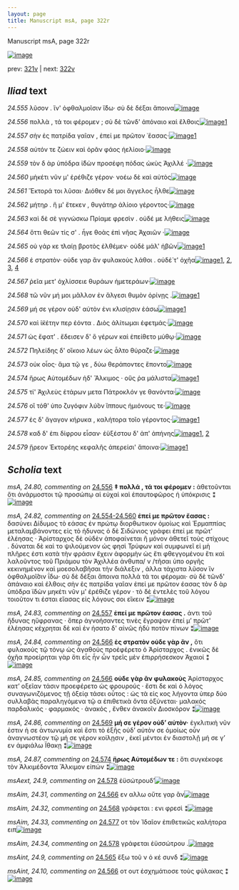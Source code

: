 ```yaml
---
layout: page
title: Manuscript msA, page 322r
---
```


Manuscript msA, page 322r

[![image](http://www.homermultitext.org/iipsrv?OBJ=IIP,1.0&FIF=/project/homer/pyramidal/deepzoom/hmt/vaimg/2017a/VA322RN_0492.tif&WID=100&CVT=JPEG)](http://www.homermultitext.org/ict2/?urn=urn:cite2:hmt:vaimg.2017a:VA322RN_0492)

prev:  [321v](../321v/) | next:  [322v](../322v/)

## *Iliad* text

*24.555* <a id="24.555"/> λῦσον . ἵν' ὀφθαλμοῖσιν ἴ̈δω· σὺ δὲ δέξαι ἄποινα[![image](http://www.homermultitext.org/iipsrv?OBJ=IIP,1.0&FIF=/project/homer/pyramidal/deepzoom/hmt/vaimg/2017a/VA322RN_0492.tif&RGN=0.174,0.1974,0.409,0.0263&WID=1000&CVT=JPEG)](http://www.homermultitext.org/ict2/?urn=urn:cite2:hmt:vaimg.2017a:VA322RN_0492@0.174,0.1974,0.409,0.0263)

*24.556* <a id="24.556"/> πολλὰ , τά τοι φέρομεν ; σὺ δὲ τῶνδ' ἀπόναιο καὶ ἔλθοις[![image](http://www.homermultitext.org/iipsrv?OBJ=IIP,1.0&FIF=/project/homer/pyramidal/deepzoom/hmt/vaimg/2017a/VA322RN_0492.tif&RGN=0.167,0.2185,0.431,0.0293&WID=1000&CVT=JPEG)](http://www.homermultitext.org/ict2/?urn=urn:cite2:hmt:vaimg.2017a:VA322RN_0492@0.167,0.2185,0.431,0.0293)[1](#msA_24.80)

*24.557* <a id="24.557"/> σὴν ἐς πατρίδα γαῖαν , ἐπεί με πρῶτον ᾿ἕασας·[![image](http://www.homermultitext.org/iipsrv?OBJ=IIP,1.0&FIF=/project/homer/pyramidal/deepzoom/hmt/vaimg/2017a/VA322RN_0492.tif&RGN=0.167,0.241,0.431,0.0293&WID=1000&CVT=JPEG)](http://www.homermultitext.org/ict2/?urn=urn:cite2:hmt:vaimg.2017a:VA322RN_0492@0.167,0.241,0.431,0.0293)[1](#msA_24.83)

*24.558* <a id="24.558"/> αὐτόν τε ζώειν καὶ ὁρᾶν φάος ἠελίοιο·[![image](http://www.homermultitext.org/iipsrv?OBJ=IIP,1.0&FIF=/project/homer/pyramidal/deepzoom/hmt/vaimg/2017a/VA322RN_0492.tif&RGN=0.168,0.2575,0.431,0.0293&WID=1000&CVT=JPEG)](http://www.homermultitext.org/ict2/?urn=urn:cite2:hmt:vaimg.2017a:VA322RN_0492@0.168,0.2575,0.431,0.0293)

*24.559* <a id="24.559"/> τὸν δ ὰρ ὑπόδρα ἰ̈δὼν προσέφη πόδας ὠκὺς Ἀχιλλέ ·[![image](http://www.homermultitext.org/iipsrv?OBJ=IIP,1.0&FIF=/project/homer/pyramidal/deepzoom/hmt/vaimg/2017a/VA322RN_0492.tif&RGN=0.165,0.277,0.455,0.027&WID=1000&CVT=JPEG)](http://www.homermultitext.org/ict2/?urn=urn:cite2:hmt:vaimg.2017a:VA322RN_0492@0.165,0.277,0.455,0.027)

*24.560* <a id="24.560"/> μὴκέτι νῦν μ' ἐρέθιζε γέρον· νοέω δὲ καὶ αὐτὸς[![image](http://www.homermultitext.org/iipsrv?OBJ=IIP,1.0&FIF=/project/homer/pyramidal/deepzoom/hmt/vaimg/2017a/VA322RN_0492.tif&RGN=0.163,0.2965,0.455,0.027&WID=1000&CVT=JPEG)](http://www.homermultitext.org/ict2/?urn=urn:cite2:hmt:vaimg.2017a:VA322RN_0492@0.163,0.2965,0.455,0.027)

*24.561* <a id="24.561"/> Ἕκτορά τοι λῦσαι· Διόθεν δέ μοι ἄγγελος ἦλθε[![image](http://www.homermultitext.org/iipsrv?OBJ=IIP,1.0&FIF=/project/homer/pyramidal/deepzoom/hmt/vaimg/2017a/VA322RN_0492.tif&RGN=0.162,0.3153,0.455,0.027&WID=1000&CVT=JPEG)](http://www.homermultitext.org/ict2/?urn=urn:cite2:hmt:vaimg.2017a:VA322RN_0492@0.162,0.3153,0.455,0.027)

*24.562* <a id="24.562"/> μήτηρ . ἥ μ' ἔτεκεν , θυγάτηρ ἁλίοιο γέροντος·[![image](http://www.homermultitext.org/iipsrv?OBJ=IIP,1.0&FIF=/project/homer/pyramidal/deepzoom/hmt/vaimg/2017a/VA322RN_0492.tif&RGN=0.166,0.3363,0.455,0.027&WID=1000&CVT=JPEG)](http://www.homermultitext.org/ict2/?urn=urn:cite2:hmt:vaimg.2017a:VA322RN_0492@0.166,0.3363,0.455,0.027)

*24.563* <a id="24.563"/> καὶ δὲ σὲ γιγνώσκω Πρίαμε φρεσὶν . οὐδέ με λήθεις[![image](http://www.homermultitext.org/iipsrv?OBJ=IIP,1.0&FIF=/project/homer/pyramidal/deepzoom/hmt/vaimg/2017a/VA322RN_0492.tif&RGN=0.164,0.3544,0.455,0.027&WID=1000&CVT=JPEG)](http://www.homermultitext.org/ict2/?urn=urn:cite2:hmt:vaimg.2017a:VA322RN_0492@0.164,0.3544,0.455,0.027)

*24.564* <a id="24.564"/> ὅττι θεῶν τίς σ' . ἦγε θοὰς ἐπὶ νῆας Ἀχαιῶν ·[![image](http://www.homermultitext.org/iipsrv?OBJ=IIP,1.0&FIF=/project/homer/pyramidal/deepzoom/hmt/vaimg/2017a/VA322RN_0492.tif&RGN=0.162,0.3724,0.455,0.027&WID=1000&CVT=JPEG)](http://www.homermultitext.org/ict2/?urn=urn:cite2:hmt:vaimg.2017a:VA322RN_0492@0.162,0.3724,0.455,0.027)

*24.565* <a id="24.565"/> οὐ γάρ κε τλαίῃ βροτὸς ἐλθέμεν· οὐδὲ μάλ' ἡβῶν[![image](http://www.homermultitext.org/iipsrv?OBJ=IIP,1.0&FIF=/project/homer/pyramidal/deepzoom/hmt/vaimg/2017a/VA322RN_0492.tif&RGN=0.162,0.3904,0.455,0.027&WID=1000&CVT=JPEG)](http://www.homermultitext.org/ict2/?urn=urn:cite2:hmt:vaimg.2017a:VA322RN_0492@0.162,0.3904,0.455,0.027)[1](#msAint_24.9)

*24.566* <a id="24.566"/> ἐ στρατὸν· οὐδε γαρ ἂν φυλακοὺς λάθοι . οὐδέ́ τ' ὀχῆα[![image](http://www.homermultitext.org/iipsrv?OBJ=IIP,1.0&FIF=/project/homer/pyramidal/deepzoom/hmt/vaimg/2017a/VA322RN_0492.tif&RGN=0.171,0.4039,0.424,0.0323&WID=1000&CVT=JPEG)](http://www.homermultitext.org/ict2/?urn=urn:cite2:hmt:vaimg.2017a:VA322RN_0492@0.171,0.4039,0.424,0.0323)[1](#msAim_24.31), [2](#msAint_24.10), [3](#msA_24.84), [4](#msA_24.85)

*24.567* <a id="24.567"/> ῥεῖα μετ' ὀχλίσσειε θυράων ἡμετεράων·[![image](http://www.homermultitext.org/iipsrv?OBJ=IIP,1.0&FIF=/project/homer/pyramidal/deepzoom/hmt/vaimg/2017a/VA322RN_0492.tif&RGN=0.171,0.4302,0.378,0.0255&WID=1000&CVT=JPEG)](http://www.homermultitext.org/ict2/?urn=urn:cite2:hmt:vaimg.2017a:VA322RN_0492@0.171,0.4302,0.378,0.0255)

*24.568* <a id="24.568"/> τῶ νῦν μή μοι μᾶλλον ἐν ἄλγεσι θυμὸν ὀρίνῃς .[![image](http://www.homermultitext.org/iipsrv?OBJ=IIP,1.0&FIF=/project/homer/pyramidal/deepzoom/hmt/vaimg/2017a/VA322RN_0492.tif&RGN=0.171,0.4482,0.411,0.0255&WID=1000&CVT=JPEG)](http://www.homermultitext.org/ict2/?urn=urn:cite2:hmt:vaimg.2017a:VA322RN_0492@0.171,0.4482,0.411,0.0255)[1](#msAim_24.32)

*24.569* <a id="24.569"/> μή σε γέρον οὐδ' αὐτὸν ἐνι κλισίῃσιν ἐάσω[![image](http://www.homermultitext.org/iipsrv?OBJ=IIP,1.0&FIF=/project/homer/pyramidal/deepzoom/hmt/vaimg/2017a/VA322RN_0492.tif&RGN=0.172,0.4655,0.411,0.0255&WID=1000&CVT=JPEG)](http://www.homermultitext.org/ict2/?urn=urn:cite2:hmt:vaimg.2017a:VA322RN_0492@0.172,0.4655,0.411,0.0255)[1](#msA_24.86)

*24.570* <a id="24.570"/> καὶ ἱ̈κέτην περ ἐόντα . Διὸς ἀλίτωμαι ἐφετμάς·[![image](http://www.homermultitext.org/iipsrv?OBJ=IIP,1.0&FIF=/project/homer/pyramidal/deepzoom/hmt/vaimg/2017a/VA322RN_0492.tif&RGN=0.176,0.479,0.41,0.0293&WID=1000&CVT=JPEG)](http://www.homermultitext.org/ict2/?urn=urn:cite2:hmt:vaimg.2017a:VA322RN_0492@0.176,0.479,0.41,0.0293)

*24.571* <a id="24.571"/> ὡς ἔφατ' . ἔδεισεν δ' ὃ γέρων καὶ ἐπείθετο μύθῳ·[![image](http://www.homermultitext.org/iipsrv?OBJ=IIP,1.0&FIF=/project/homer/pyramidal/deepzoom/hmt/vaimg/2017a/VA322RN_0492.tif&RGN=0.154,0.5023,0.43,0.027&WID=1000&CVT=JPEG)](http://www.homermultitext.org/ict2/?urn=urn:cite2:hmt:vaimg.2017a:VA322RN_0492@0.154,0.5023,0.43,0.027)

*24.572* <a id="24.572"/> Πηλείδης δ' οἴκοιο λέων ὡς ἆλτο θύραζε·[![image](http://www.homermultitext.org/iipsrv?OBJ=IIP,1.0&FIF=/project/homer/pyramidal/deepzoom/hmt/vaimg/2017a/VA322RN_0492.tif&RGN=0.161,0.5218,0.43,0.027&WID=1000&CVT=JPEG)](http://www.homermultitext.org/ict2/?urn=urn:cite2:hmt:vaimg.2017a:VA322RN_0492@0.161,0.5218,0.43,0.027)

*24.573* <a id="24.573"/> οὐκ οἶος· ἅμα τῷ γε , δύω θεράποντες ἕποντο[![image](http://www.homermultitext.org/iipsrv?OBJ=IIP,1.0&FIF=/project/homer/pyramidal/deepzoom/hmt/vaimg/2017a/VA322RN_0492.tif&RGN=0.174,0.5383,0.356,0.0293&WID=1000&CVT=JPEG)](http://www.homermultitext.org/ict2/?urn=urn:cite2:hmt:vaimg.2017a:VA322RN_0492@0.174,0.5383,0.356,0.0293)

*24.574* <a id="24.574"/> ἥρως Αὐτομέδων ἠδ' Ἄλκιμος · οὕς ῥα μάλιστα[![image](http://www.homermultitext.org/iipsrv?OBJ=IIP,1.0&FIF=/project/homer/pyramidal/deepzoom/hmt/vaimg/2017a/VA322RN_0492.tif&RGN=0.176,0.5593,0.41,0.024&WID=1000&CVT=JPEG)](http://www.homermultitext.org/ict2/?urn=urn:cite2:hmt:vaimg.2017a:VA322RN_0492@0.176,0.5593,0.41,0.024)[1](#msA_24.87)

*24.575* <a id="24.575"/> τί' Ἀχιλεὺς ἑτάρων μετα Πάτροκλόν γε θανόντα·[![image](http://www.homermultitext.org/iipsrv?OBJ=IIP,1.0&FIF=/project/homer/pyramidal/deepzoom/hmt/vaimg/2017a/VA322RN_0492.tif&RGN=0.169,0.5773,0.423,0.027&WID=1000&CVT=JPEG)](http://www.homermultitext.org/ict2/?urn=urn:cite2:hmt:vaimg.2017a:VA322RN_0492@0.169,0.5773,0.423,0.027)

*24.576* <a id="24.576"/> οἳ τόθ' ὑπο ζυγόφιν λύ̆ον ἵππους ἡμιόνους τε·[![image](http://www.homermultitext.org/iipsrv?OBJ=IIP,1.0&FIF=/project/homer/pyramidal/deepzoom/hmt/vaimg/2017a/VA322RN_0492.tif&RGN=0.171,0.5961,0.423,0.027&WID=1000&CVT=JPEG)](http://www.homermultitext.org/ict2/?urn=urn:cite2:hmt:vaimg.2017a:VA322RN_0492@0.171,0.5961,0.423,0.027)

*24.577* <a id="24.577"/> ἐς δ' ἄγαγον κήρυκα , καλήτορα τοῖο γέροντος·[![image](http://www.homermultitext.org/iipsrv?OBJ=IIP,1.0&FIF=/project/homer/pyramidal/deepzoom/hmt/vaimg/2017a/VA322RN_0492.tif&RGN=0.17,0.6149,0.423,0.027&WID=1000&CVT=JPEG)](http://www.homermultitext.org/ict2/?urn=urn:cite2:hmt:vaimg.2017a:VA322RN_0492@0.17,0.6149,0.423,0.027)[1](#msAim_24.33)

*24.578* <a id="24.578"/> καδ δ' ἐπι δίφρου εἷσαν· ἐϋξέστου δ' ἀπ' ἀπήνης[![image](http://www.homermultitext.org/iipsrv?OBJ=IIP,1.0&FIF=/project/homer/pyramidal/deepzoom/hmt/vaimg/2017a/VA322RN_0492.tif&RGN=0.172,0.6329,0.407,0.0278&WID=1000&CVT=JPEG)](http://www.homermultitext.org/ict2/?urn=urn:cite2:hmt:vaimg.2017a:VA322RN_0492@0.172,0.6329,0.407,0.0278)[1](#msAim_24.34), [2](#msAext_24.9)

*24.579* <a id="24.579"/> ᾕρεον Ἑκτορέης κεφαλῆς ἀπερείσι' ἄποινα·[![image](http://www.homermultitext.org/iipsrv?OBJ=IIP,1.0&FIF=/project/homer/pyramidal/deepzoom/hmt/vaimg/2017a/VA322RN_0492.tif&RGN=0.176,0.6494,0.407,0.0278&WID=1000&CVT=JPEG)](http://www.homermultitext.org/ict2/?urn=urn:cite2:hmt:vaimg.2017a:VA322RN_0492@0.176,0.6494,0.407,0.0278)[1](#msA_24.88)

## *Scholia* text

*msA, 24.80, commenting on* [24.556](#24.556)  <a id="msA_24.80"/> **‡ πολλά , τά τοι φέρομεν :** ἀθετοῦνται ὅτι ἀνάρμοστοι τῷ προσώπῳ αἱ εὐχαὶ καὶ ἐπαυτοφῶρος ἡ ὑπόκρισις ⁑[![image](http://www.homermultitext.org/iipsrv?OBJ=IIP,1.0&FIF=/project/homer/pyramidal/deepzoom/hmt/vaimg/2017a/VA322RN_0492.tif&RGN=0.1695,0.08396,0.5956,0.02185&WID=1000&CVT=JPEG)](http://www.homermultitext.org/ict2/?urn=urn:cite2:hmt:vaimg.2017a:VA322RN_0492@0.1695,0.08396,0.5956,0.02185)

*msA, 24.82, commenting on* [24.554-24.560](#24.554-24.560)  <a id="msA_24.82"/> **ἐπεί με πρῶτον ἔασας :** δασύνει Δίδυμος τὸ εάσας ἐν πρώτῳ διορθωτικον ὁμοίως καὶ Ἑρμαππίας μεταλαμβάνοντες εἰς τὸ ήδυνας ὁ δὲ Σιδώνιος γράφει ἐπεί με πρῶτ' ἐλέησας · Ἀρίσταρχος δὲ οὐδὲν ἀποφαίνεται ἢ μόνον ἀθετεῖ τοὺς στίχους . δύναται δὲ καὶ το ψιλούμενον ώς φησὶ Τρύφων καὶ συμφωνεῖ εἰ μὴ πλῆρες ἐστι κατὰ τὴν φράσιν ἔχειν ἀφορμὴν ὡς ἔτι φθεγγομένου ἔτι καὶ λαλοῦντος τοῦ Πριάμου τὸν Ἀχιλλέα ἀνθυπα/ ν /τῆσαι ὑπο οργῆς κεκινημένον καὶ μοεσολαβῆσαι τὴν διάλεξιν , ἀλλα τάχιστα λῦσον ἵν ὀφθαλμοῖ̂σιν ΐδω· σὺ δὲ δέξαι ἄποινα πολλά τά τοι φέρομαι· σὺ δὲ τῶνδ' ἀπάναιο καὶ έλθοις σὴν ἐς πατρίδα γαῖαν ἐπεί με πρῶτον έασας τὸν δ ὰρ ὑπόδρα ϊδὼν μηκέτι νῦν μ' ἐρέθιζε γέρον · τὸ δὲ ἐντελὲς τοῦ λόγου τοιοῦτον τι έσται εἴασας εἰς λόγους σοι εἴκειν ⁑[![image](http://www.homermultitext.org/iipsrv?OBJ=IIP,1.0&FIF=/project/homer/pyramidal/deepzoom/hmt/vaimg/2017a/VA322RN_0492.tif&RGN=0.5326,0.1728,0.2706,0.06224&WID=1000&CVT=JPEG)](http://www.homermultitext.org/ict2/?urn=urn:cite2:hmt:vaimg.2017a:VA322RN_0492@0.5326,0.1728,0.2706,0.06224)

*msA, 24.83, commenting on* [24.557](#24.557)  <a id="msA_24.83"/> **ἐπεί με πρῶτον έασας .** ἀντι τοῦ ἥδυνας ηὔφρανας · ὅπερ ἀγνοήσαντες τινὲς ἔγραψαν ἐπεί μ’ πρῶτ' ἐλέησας κέχρηται δὲ καὶ ἐν ήσατο δ' αἰνῶς ἡδὺ ποτὸν πίνων ⁑[![image](http://www.homermultitext.org/iipsrv?OBJ=IIP,1.0&FIF=/project/homer/pyramidal/deepzoom/hmt/vaimg/2017a/VA322RN_0492.tif&RGN=0.6017,0.4065,0.1910,0.07704&WID=1000&CVT=JPEG)](http://www.homermultitext.org/ict2/?urn=urn:cite2:hmt:vaimg.2017a:VA322RN_0492@0.6017,0.4065,0.1910,0.07704)

*msA, 24.84, commenting on* [24.566](#24.566)  <a id="msA_24.84"/> **ἐς στρατὸν οὐδε γὰρ ἂν ,** ὅτι φυλακοὺς τῷ τόνῳ ὡς ἀγαθοὺς προἐφέρετο ὁ Ἀρίσταρχος . ἑνικῶς δὲ ὀχῆα προείρηται γὰρ ὅτι εἷς ἦν ὧν τρεῖς μὲν ἐπιρρήσεσκον Ἀχαιοί ⁑[![image](http://www.homermultitext.org/iipsrv?OBJ=IIP,1.0&FIF=/project/homer/pyramidal/deepzoom/hmt/vaimg/2017a/VA322RN_0492.tif&RGN=0.6010,0.4622,0.1944,0.1256&WID=1000&CVT=JPEG)](http://www.homermultitext.org/ict2/?urn=urn:cite2:hmt:vaimg.2017a:VA322RN_0492@0.6010,0.4622,0.1944,0.1256)

*msA, 24.85, commenting on* [24.566](#24.566)  <a id="msA_24.85"/> **οὐδε γὰρ ἂν φυλακοὺς** Ἀρίσταρχος κατ’ οξεῖαν τάσιν προεφέρετο ὡς φρουρούς · ἔστι δε καὶ ὁ λόγος συναγωνιζόμενος τῇ ὀξείᾳ τάσει οὗτος : ὡς τὰ εἰς κος λήγοντα ὑπερ δύο συλλαβὰς παραληγόμενα τῷ α ἐπιθετικὰ ὄντα ὀξύνεται· μαλακός παρδαλικός · φαρμακός · ἀνακός , ἔνθεν ἀνακοῖν Διοσκόρον ⁑[![image](http://www.homermultitext.org/iipsrv?OBJ=IIP,1.0&FIF=/project/homer/pyramidal/deepzoom/hmt/vaimg/2017a/VA322RN_0492.tif&RGN=0.5975,0.5884,0.2235,0.07593&WID=1000&CVT=JPEG)](http://www.homermultitext.org/ict2/?urn=urn:cite2:hmt:vaimg.2017a:VA322RN_0492@0.5975,0.5884,0.2235,0.07593)

*msA, 24.86, commenting on* [24.569](#24.569)  <a id="msA_24.86"/> **μή σε γέρον οὐδ’ αὐτὸν·** ἐγκλιτικὴ νῦν ἐστιν ἡ σε ἀντωνυμία καὶ ἔστι τὸ ἑξῆς οὐδ’ αὐτὸν σε ὁμοίως οὖν ἀναγνωστέον τῷ μή σε γέρον κοίλῃσιν , ἐκεῖ μέντοι ἐν διαστολῇ μή σε γ’ εν ἀμφιάλω Ϊθακῃ ⁑[![image](http://www.homermultitext.org/iipsrv?OBJ=IIP,1.0&FIF=/project/homer/pyramidal/deepzoom/hmt/vaimg/2017a/VA322RN_0492.tif&RGN=0.5934,0.6633,0.2202,0.03361&WID=1000&CVT=JPEG)](http://www.homermultitext.org/ict2/?urn=urn:cite2:hmt:vaimg.2017a:VA322RN_0492@0.5934,0.6633,0.2202,0.03361)

*msA, 24.87, commenting on* [24.574](#24.574)  <a id="msA_24.87"/> **ἥρως Αὐτομέδων τε :** ὅτι συγκέκοφε τὸν Ἀλκιμέδοντα Ἄλκιμον εἰπών ⁑[![image](http://www.homermultitext.org/iipsrv?OBJ=IIP,1.0&FIF=/project/homer/pyramidal/deepzoom/hmt/vaimg/2017a/VA322RN_0492.tif&RGN=0.1673,0.6898,0.4766,0.02199&WID=1000&CVT=JPEG)](http://www.homermultitext.org/ict2/?urn=urn:cite2:hmt:vaimg.2017a:VA322RN_0492@0.1673,0.6898,0.4766,0.02199)

*msAext, 24.9, commenting on* [24.578](#24.578)  <a id="msAext_24.9"/> ἐϋσώτρουδ’[![image](http://www.homermultitext.org/iipsrv?OBJ=IIP,1.0&FIF=/project/homer/pyramidal/deepzoom/hmt/vaimg/2017a/VA322RN_0492.tif&RGN=0.826,0.6239,0.066,0.0368&WID=1000&CVT=JPEG)](http://www.homermultitext.org/ict2/?urn=urn:cite2:hmt:vaimg.2017a:VA322RN_0492@0.826,0.6239,0.066,0.0368)

*msAim, 24.31, commenting on* [24.566](#24.566)  <a id="msAim_24.31"/> εν αλλω οὔτε γαρ ἂν[![image](http://www.homermultitext.org/iipsrv?OBJ=IIP,1.0&FIF=/project/homer/pyramidal/deepzoom/hmt/vaimg/2017a/VA322RN_0492.tif&RGN=0.561,0.3986,0.09,0.015&WID=1000&CVT=JPEG)](http://www.homermultitext.org/ict2/?urn=urn:cite2:hmt:vaimg.2017a:VA322RN_0492@0.561,0.3986,0.09,0.015)

*msAim, 24.32, commenting on* [24.568](#24.568)  <a id="msAim_24.32"/> γράφεται : ενι φρεσὶ ⁑[![image](http://www.homermultitext.org/iipsrv?OBJ=IIP,1.0&FIF=/project/homer/pyramidal/deepzoom/hmt/vaimg/2017a/VA322RN_0492.tif&RGN=0.574,0.4354,0.038,0.0503&WID=1000&CVT=JPEG)](http://www.homermultitext.org/ict2/?urn=urn:cite2:hmt:vaimg.2017a:VA322RN_0492@0.574,0.4354,0.038,0.0503)

*msAim, 24.33, commenting on* [24.577](#24.577)  <a id="msAim_24.33"/> οτ τὸν Ἰδαῖον ἐπιθετικῶς καλήτορα ειπ[![image](http://www.homermultitext.org/iipsrv?OBJ=IIP,1.0&FIF=/project/homer/pyramidal/deepzoom/hmt/vaimg/2017a/VA322RN_0492.tif&RGN=0.546,0.6104,0.061,0.0263&WID=1000&CVT=JPEG)](http://www.homermultitext.org/ict2/?urn=urn:cite2:hmt:vaimg.2017a:VA322RN_0492@0.546,0.6104,0.061,0.0263)

*msAim, 24.34, commenting on* [24.578](#24.578)  <a id="msAim_24.34"/> γράφεται ἐϋσσώτρου .[![image](http://www.homermultitext.org/iipsrv?OBJ=IIP,1.0&FIF=/project/homer/pyramidal/deepzoom/hmt/vaimg/2017a/VA322RN_0492.tif&RGN=0.547,0.6344,0.059,0.018&WID=1000&CVT=JPEG)](http://www.homermultitext.org/ict2/?urn=urn:cite2:hmt:vaimg.2017a:VA322RN_0492@0.547,0.6344,0.059,0.018)

*msAint, 24.9, commenting on* [24.565](#24.565)  <a id="msAint_24.9"/> ἔξω τοῦ ν ὁ κέ συνδ ⁑[![image](http://www.homermultitext.org/iipsrv?OBJ=IIP,1.0&FIF=/project/homer/pyramidal/deepzoom/hmt/vaimg/2017a/VA322RN_0492.tif&RGN=0.106,0.3949,0.067,0.0278&WID=1000&CVT=JPEG)](http://www.homermultitext.org/ict2/?urn=urn:cite2:hmt:vaimg.2017a:VA322RN_0492@0.106,0.3949,0.067,0.0278)

*msAint, 24.10, commenting on* [24.566](#24.566)  <a id="msAint_24.10"/> οτ ουτ ἐσχημάτιοσε τοὺς φύλακας ⁑[![image](http://www.homermultitext.org/iipsrv?OBJ=IIP,1.0&FIF=/project/homer/pyramidal/deepzoom/hmt/vaimg/2017a/VA322RN_0492.tif&RGN=0.102,0.4182,0.069,0.0405&WID=1000&CVT=JPEG)](http://www.homermultitext.org/ict2/?urn=urn:cite2:hmt:vaimg.2017a:VA322RN_0492@0.102,0.4182,0.069,0.0405)